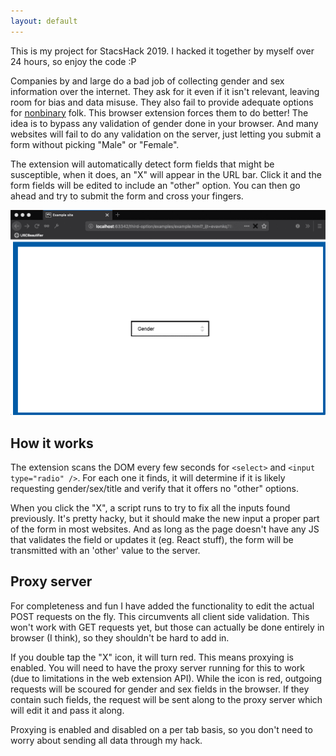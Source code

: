 ```yaml
---
layout: default
---
```


This is my project for StacsHack 2019. I hacked it together by myself over 24 hours, so enjoy the code :P


Companies by and large do a bad job of collecting gender and sex information over the internet. They ask for it even if it isn't relevant, leaving room for bias and data misuse. They also fail to provide adequate options for [nonbinary](https://nonbinary.wiki/wiki/Nonbinary) folk. 
This browser extension forces them to do better! The idea is to bypass any validation of gender done in your browser. And many websites will fail to do any validation on the server, just letting you submit a form without picking "Male" or "Female". 


The extension will automatically detect form fields that might be susceptible, when it does, an "X" will appear in the URL bar. Click it and the form fields will be edited to include an "other" option. You can then go ahead and try to submit the form and cross your fingers. 


![Demo of the project, form only has male and female options, click X, other option is added](demo.gif)

## How it works
The extension scans the DOM every few seconds for `<select>` and `<input type="radio" />`. For each one it finds, it will determine if it is likely requesting gender/sex/title and verify that it offers no "other" options.

When you click the "X", a script runs to try to fix all the inputs found previously. It's pretty hacky, but it should make the new input a proper part of the form in most websites. And as long as the page doesn't have any JS that validates the field or updates it (eg. React stuff), the form will be transmitted with an 'other' value to the server.


## Proxy server
For completeness and fun I have added the functionality to edit the actual POST requests on the fly. This circumvents all client side validation. This won't work with GET requests yet, but those can actually be done entirely in browser (I think), so they shouldn't be hard to add in.

If you double tap the "X" icon, it will turn red. This means proxying is enabled. You will need to have the proxy server running for this to work (due to limitations in the web extension API). While the icon is red, outgoing requests will be scoured for gender and sex fields in the browser. If they contain such fields, the request will be sent along to the proxy server which will edit it and pass it along.

Proxying is enabled and disabled on a per tab basis, so you don't need to worry about sending all data through my hack.

